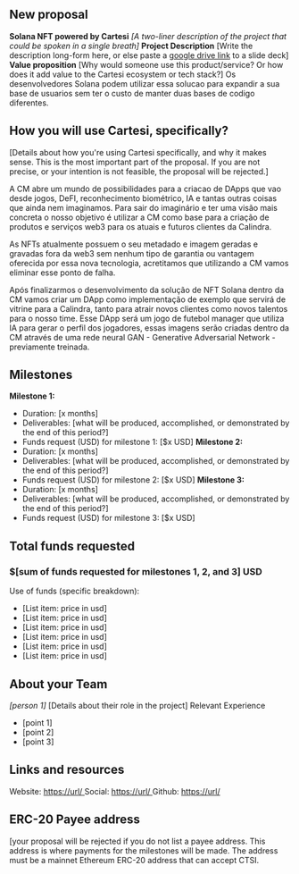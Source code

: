 ## New proposal
**Solana NFT powered by Cartesi**
*[A two-liner description of the project that could be spoken in a single breath]*
**Project Description**
[Write the description long-form here, or else paste a [google drive link](https://url/) to a slide deck]
**Value proposition**
[Why would someone use this product/service? Or how does it add value to the Cartesi ecosystem or tech stack?]
Os desenvolvedores Solana podem utilizar essa solucao para expandir a sua base de usuarios sem ter o custo de manter duas bases de codigo diferentes.

## How you will use Cartesi, specifically?
[Details about how you're using Cartesi specifically, and why it makes sense. This is the most important part of the proposal. If you are not precise, or your intention is not feasible, the proposal will be rejected.]

A CM abre um mundo de possibilidades para a criacao de DApps que vao desde jogos, DeFI, reconhecimento biométrico, IA e tantas outras coisas que ainda nem imaginamos. Para sair do imaginário e ter uma visão mais concreta o nosso objetivo é utilizar a CM como base para a criação de produtos e serviços web3 para os atuais e futuros clientes da Calindra.

As NFTs atualmente possuem o seu metadado e imagem geradas e gravadas fora da web3 sem nenhum tipo de garantia ou vantagem oferecida por essa nova tecnologia, acretitamos que utilizando a CM vamos eliminar esse ponto de falha.

Após finalizarmos o desenvolvimento da solução de NFT Solana dentro da CM vamos criar um DApp como implementação de exemplo que servirá de vitrine para a Calindra, tanto para atrair novos clientes como novos talentos para o nosso time. Esse DApp será um jogo de futebol manager que utiliza IA para gerar o perfil dos jogadores, essas imagens serão criadas dentro da CM através de uma rede neural GAN - Generative Adversarial Network - previamente treinada.

## Milestones
**Milestone 1:**
* Duration: [x months]
* Deliverables: [what will be produced, accomplished, or demonstrated by the end of this period?]
* Funds request (USD) for milestone 1: [$x USD]
**Milestone 2:**
* Duration: [x months]
* Deliverables: [what will be produced, accomplished, or demonstrated by the end of this period?]
* Funds request (USD) for milestone 2: [$x USD]
**Milestone 3:**
* Duration: [x months]
* Deliverables: [what will be produced, accomplished, or demonstrated by the end of this period?]
* Funds request (USD) for milestone 3: [$x USD]
## Total funds requested
### $[sum of funds requested for milestones 1, 2, and 3] USD
Use of funds (specific breakdown):
* [List item: price in usd]
* [List item: price in usd]
* [List item: price in usd]
* [List item: price in usd]
* [List item: price in usd]
* [List item: price in usd]
## About your Team
*[person 1]*
[Details about their role in the project]
Relevant Experience
* [point 1]
* [point 2]
* [point 3]
## Links and resources
Website: [https://url/ ](https://url/)
Social: [https://url/ ](https://url/)
Github: [https://url/ ](https://url/)
## ERC-20 Payee address
[your proposal will be rejected if you do not list a payee address. This address is where payments for the milestones will be made. The address must be a mainnet Ethereum ERC-20 address that can accept CTSI.
